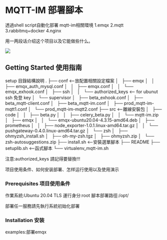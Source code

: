 # MQTT-IM 部署腳本

透過shell script自動化部署 mqtt-im相關環境
1.emqx
2.mqtt
3.rabbitmq+docker
4.nginx



用一两段话介绍这个项目以及它能做些什么。

![](https://github.com/dbader/readme-template/raw/master/header.png)

## Getting Started 使用指南
setup 目錄結構說明
.
├── conf <--放配置相關設定檔案
│   ├── emqx
│   │   ├── emqx_auth_mysql.conf
│   │   ├── emqx.conf
│   │   └── emqx_exhook.conf
│   ├── ssh
│   │   └── authorized_keys <-- for ubunut ssh 免登 key 
│   └── supervisor
│       ├── beta_exhook.conf
│       ├── beta_mqtt-client.conf
│       ├── beta_mqtt-im.conf
│       ├── prod_mqtt-im-mqtt1.conf
│       └── prod_mqtt-im-mqtt2.conf
├── src <--離線安裝包
│   ├── code
│   │   ├── beta.py
│   │   ├── celery_beta.py
│   │   └── mqtt-im.zip
│   ├── emqx
│   │   └── emqx-ubuntu20.04-4.3.15-amd64.deb
│   ├── prometheus
│   │   ├── node_exporter-1.0.1.linux-amd64.tar.gz
│   │   └── pushgateway-0.4.0.linux-amd64.tar.gz
│   └── zsh
│       ├── ohmyzsh_install.sh
│       ├── oh-my-zsh.tgz
│       ├── ohmyzsh.zip
│       └── zsh-autosuggestions.zip
├── install.sh  <--安裝選單腳本
├── README
├── setuplib.sh <--函式腳本
└── virtualenv_mqtt-im.sh

 注意:authorized_keys 請記得要替換!!!

项目使用条件、如何安装部署、怎样运行使用以及使用演示

### Prerequisites 项目使用条件
作業系統:Ubuntu 20.04 TLS
運行身分:root
腳本部署路徑:/opt/ 

部署任一服務請先執行系統初始化部署

### Installation 安装

examples:部署emqx


